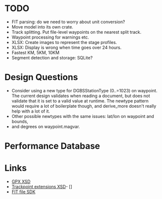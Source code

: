 # TODO
- FIT parsing: do we need to worry about unit conversion?
- Move model into its own crate.
- Track splitting. Put file-level waypoints on the nearest split track.
- Waypoint processing for warnings etc.
- XLSX: Create images to represent the stage profiles.
- XLSX: Display is wrong when time goes over 24 hours.
- Fastest KM, 5KM, 10KM
- Segment detection and storage: SQLite?

# Design Questions
- Consider using a new type for DGBSStationType (0..=1023) on waypoint. The
  current design validates when reading a document, but does not validate that
  it is set to a valid value at runtime. The newtype pattern would require a lot
  of boilerplate though, and derive_more doesn't really help with a lot of it.
- Other possible newtypes with the same issues: lat/lon on waypoint and bounds,
- and degrees on waypoint.magvar.

# Performance Database


# Links
- [GPX XSD](https://www.topografix.com/GPX/1/1/gpx.xsd)
- [Trackpoint extensions XSD](https://www8.garmin.com/xmlschemas/TrackPointExtensionv1.xsd)- []
- [FIT file SDK](https://developer.garmin.com/fit/overview/)
